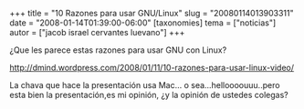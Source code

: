 +++
title = "10 Razones para usar GNU/Linux"
slug = "20080114013903311"
date = "2008-01-14T01:39:00-06:00"
[taxonomies]
tema = ["noticias"]
autor = ["jacob israel cervantes luevano"]
+++

¿Que les parece estas razones para usar GNU con Linux?

<a href="http://dmind.wordpress.com/2008/01/11/10-razones-para-usar-linux-video/">http://dmind.wordpress.com/2008/01/11/10-razones-para-usar-linux-video/</a>

La chava que hace la presentación usa Mac… o sea…helloooouuu..pero esta
bien la presentación,es mi opinión, ¿y la opinión de ustedes colegas?
